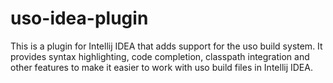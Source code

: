 # uso-idea-plugin
This is a plugin for Intellij IDEA that adds support for the uso build system. 
It provides syntax highlighting, code completion, classpath integration and other features to make it easier to work 
with uso build files in Intellij IDEA.